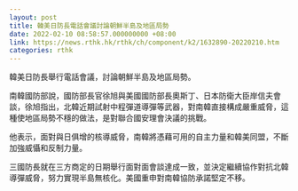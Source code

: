 ```yaml
---
layout: post
title: 韓美日防長電話會議討論朝鮮半島及地區局勢
date: 2022-02-10 08:58:57.000000000 +08:00
link: https://news.rthk.hk/rthk/ch/component/k2/1632890-20220210.htm
categories: rthk
---
```


韓美日防長舉行電話會議，討論朝鮮半島及地區局勢。

南韓國防部說，國防部長官徐旭與美國國防部長奧斯丁、日本防衛大臣岸信夫會談，徐旭指出，北韓近期試射中程彈道導彈等武器，對南韓直接構成嚴重威脅，這種使地區局勢不穩的做法，是對聯合國安理會決議的挑戰。

他表示，面對與日俱增的核導威脅，南韓將憑藉可用的自主力量和韓美同盟，不斷加強威懾和反制力量。

三國防長就在三方商定的日期舉行面對面會談達成一致，並決定繼續協作對抗北韓導彈威脅，努力實現半島無核化。美國重申對南韓協防承諾堅定不移。
